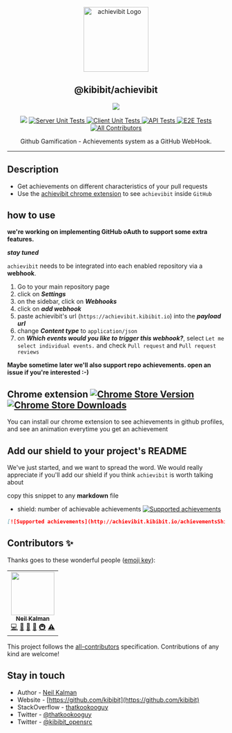 <p align="center">
  <a href="https://achievibit.kibibit.io/" target="blank"><img src="http://Kibibit.io/kibibit-assets/SVG/achievibit-text.svg" width="150" alt="achievibit Logo" />
  </a>
  <h2 align="center">
    @kibibit/achievibit
  </h2>
</p>
<p align="center">
  <a href="https://www.npmjs.com/package/@kibibit/achievibit"><img src="https://img.shields.io/npm/v/@kibibit/achievibit/latest.svg?style=for-the-badge&logo=npm&color=CB3837"></a>
</p>
<p align="center">
<a href="https://github.com/semantic-release/semantic-release"><img src="https://img.shields.io/badge/%20%20%F0%9F%93%A6%F0%9F%9A%80-semantic--release-e10079.svg"></a>
<a href="https://github.com/Kibibit/achievibit/actions/workflows/server-unit-tests.yml">
  <img src="https://github.com/Kibibit/achievibit/actions/workflows/server-unit-tests.yml/badge.svg?style=flat-square" alt="Server Unit Tests">
</a>
<a href="https://github.com/Kibibit/achievibit/actions/workflows/client-unit-tests.yml">
  <img src="https://github.com/Kibibit/achievibit/actions/workflows/client-unit-tests.yml/badge.svg?style=flat-square" alt="Client Unit Tests">
</a>
<a href="https://github.com/Kibibit/achievibit/actions/workflows/api-tests.yml">
  <img src="https://github.com/Kibibit/achievibit/actions/workflows/api-tests.yml/badge.svg?style=flat-square" alt="API Tests">
</a>
<a href="https://github.com/Kibibit/achievibit/actions/workflows/e2e-tests.yml">
  <img src="https://github.com/Kibibit/achievibit/actions/workflows/e2e-tests.yml/badge.svg?style=flat-square" alt="E2E Tests">
</a>
 <!-- ALL-CONTRIBUTORS-BADGE:START - Do not remove or modify this section -->
<a href="#contributors-"><img src="https://img.shields.io/badge/all_contributors-1-orange.svg?style=flat-square" alt="All Contributors"></a>
<!-- ALL-CONTRIBUTORS-BADGE:END -->
</p>
<p align="center">
  Github Gamification - Achievements system as a GitHub WebHook.
</p>
<hr>

## Description

- Get achievements on different characteristics of your pull requests
- Use the [achievibit chrome extension](https://chrome.google.com/webstore/detail/achievibit/iddkmddomdohnihbehiamfnmpomlhpee?utm_source=achievibitreadme) to see `achievibit` inside `GitHub`

## how to use

**we're working on implementing GitHub oAuth to support some extra features.**

***stay tuned***

`achievibit` needs to be integrated into each enabled repository via a **webhook**.

1. Go to your main repository page
2. click on ***Settings***
3. on the sidebar, click on ***Webhooks***
4. click on ***add webhook***
5. paste achievibit's url (`https://achievibit.kibibit.io`) into the ***payload url***
6. change ***Content type*** to `application/json`
7. on ***Which events would you like to trigger this webhook?***, select `Let me select individual events.` and check `Pull request` and `Pull request reviews`

**Maybe sometime later we'll also support repo achievements. open an issue if you're interested :-)**

## Chrome extension [![Chrome Store Version](https://img.shields.io/chrome-web-store/v/iddkmddomdohnihbehiamfnmpomlhpee.svg)](https://chrome.google.com/webstore/detail/achievibit/iddkmddomdohnihbehiamfnmpomlhpee) [![Chrome Store Downloads](https://img.shields.io/chrome-web-store/d/iddkmddomdohnihbehiamfnmpomlhpee.svg)](https://chrome.google.com/webstore/detail/achievibit/iddkmddomdohnihbehiamfnmpomlhpee)
You can install our chrome extension to see achievements in github profiles,
and see an animation everytime you get an achievement

## Add our shield to your project's README

We've just started, and we want to spread the word. We would really appreciate if you'll add our shield if you think `achievibit` is worth talking about

copy this snippet to any **markdown** file
- shield: number of achievable achievements [![Supported achievements](http://achievibit.kibibit.io/achievementsShield)](https://achievibit.kibibit.io)

```markdown
[![Supported achievements](http://achievibit.kibibit.io/achievementsShield)](https://achievibit.kibibit.io)
```

## Contributors ✨

Thanks goes to these wonderful people ([emoji key](https://allcontributors.org/docs/en/emoji-key)):
<!-- ALL-CONTRIBUTORS-LIST:START - Do not remove or modify this section -->
<!-- prettier-ignore-start -->
<!-- markdownlint-disable -->
<table>
  <tr>
    <td align="center"><a href="http://thatkookooguy.kibibit.io/"><img src="https://avatars3.githubusercontent.com/u/10427304?v=4?s=100" width="100px;" alt=""/><br /><sub><b>Neil Kalman</b></sub></a><br /><a href="https://github.com/Kibibit/achievibit/commits?author=Thatkookooguy" title="Code">💻</a> <a href="https://github.com/Kibibit/achievibit/commits?author=Thatkookooguy" title="Documentation">📖</a> <a href="#design-Thatkookooguy" title="Design">🎨</a> <a href="#maintenance-Thatkookooguy" title="Maintenance">🚧</a> <a href="#infra-Thatkookooguy" title="Infrastructure (Hosting, Build-Tools, etc)">🚇</a> <a href="https://github.com/Kibibit/achievibit/commits?author=Thatkookooguy" title="Tests">⚠️</a></td>
  </tr>
</table>

<!-- markdownlint-restore -->
<!-- prettier-ignore-end -->

<!-- ALL-CONTRIBUTORS-LIST:END -->

This project follows the [all-contributors](https://github.com/all-contributors/all-contributors) specification. Contributions of any kind are welcome!

## Stay in touch

- Author - [Neil Kalman](https://github.com/thatkookooguy)
- Website - [https://github.com/kibibit](https://github.com/kibibit)
- StackOverflow - [thatkookooguy](https://stackoverflow.com/users/1788884/thatkookooguy)
- Twitter - [@thatkookooguy](https://twitter.com/thatkookooguy)
- Twitter - [@kibibit_opensrc](https://twitter.com/kibibit_opensrc)
